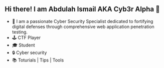 ## Hi there! I am Abdulah Ismail AKA Cyb3r Alpha 👋

- 🌱 I am a passionate Cyber Security Specialist dedicated to fortifying digital defenses through comprehensive web application penetration testing.
- 🕹️ CTF Player
- 🎓 Student
- 🔒 Cyber security 
- 📚 Toturials | Tips | Tools
<!-- - 👯 I’m looking to collaborate on ...
- 🤔 I’m looking for help with ...
- 💬 Ask me about ...
- 📫 How to reach me: ...
- 😄 Pronouns: ...
- ⚡ Fun fact: ...

->
